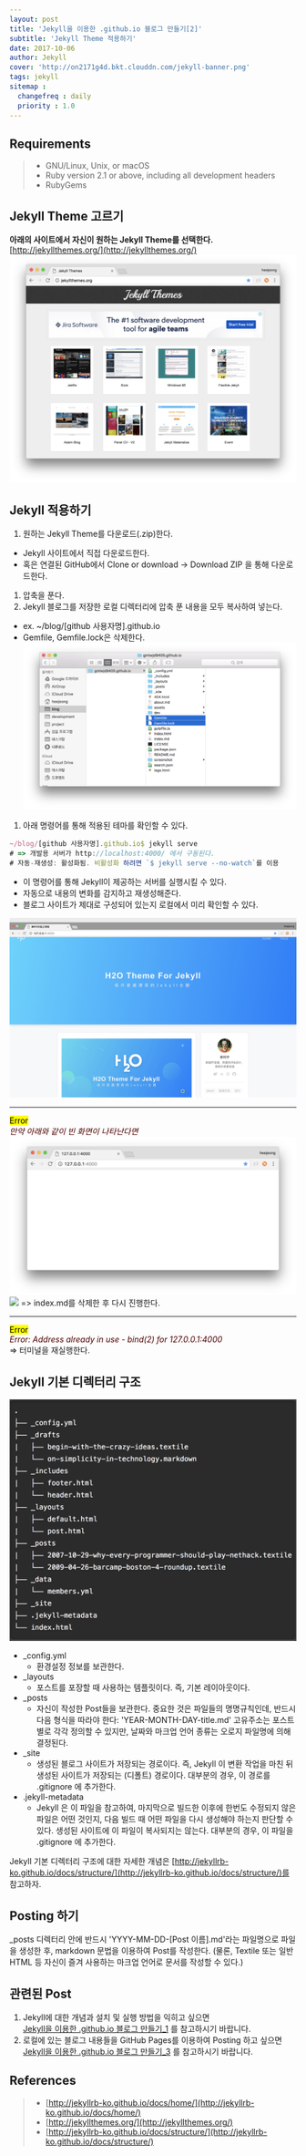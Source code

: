 ```yaml
---
layout: post
title: 'Jekyll을 이용한 .github.io 블로그 만들기[2]'
subtitle: 'Jekyll Theme 적용하기'
date: 2017-10-06
author: Jekyll
cover: 'http://on2171g4d.bkt.clouddn.com/jekyll-banner.png'
tags: jekyll
sitemap :
  changefreq : daily
  priority : 1.0
---
```



## Requirements
> - GNU/Linux, Unix, or macOS
> - Ruby version 2.1 or above, including all development headers
> - RubyGems



## Jekyll Theme 고르기
**아래의 사이트에서 자신이 원하는 Jekyll Theme를 선택한다.**  
[http://jekyllthemes.org/](http://jekyllthemes.org/)
![](/images/JekyllStart2/JekyllStart2-jekyll-theme.png)


## Jekyll 적용하기
1. 원하는 Jekyll Theme를 다운로드(.zip)한다.
  * Jekyll 사이트에서 직접 다운로드한다.
  * 혹은 연결된 GitHub에서 Clone or download -> Download ZIP 을 통해 다운로드한다.
1. 압축을 푼다.
1. Jekyll 블로그를 저장한 로컬 디렉터리에 압축 푼 내용을 모두 복사하여 넣는다.
  * ex. ~/blog/[github 사용자명].github.io
  * Gemfile, Gemfile.lock은 삭제한다.
   ![](/images/JekyllStart2/JekyllStart2-directory-structure.png)
1. 아래 명령어를 통해 적용된 테마를 확인할 수 있다.
~~~javascript
~/blog/[github 사용자명].github.io$ jekyll serve
# => 개발용 서버가 http://localhost:4000/ 에서 구동된다.
# 자동-재생성: 활성화됨. 비활성화 하려면 `$ jekyll serve --no-watch`를 이용
~~~
* 이 명령어를 통해 Jekyll이 제공하는 서버를 실행시킬 수 있다.
* 자동으로 내용의 변화를 감지하고 재생성해준다.
* 블로그 사이트가 제대로 구성되어 있는지 로컬에서 미리 확인할 수 있다.  

![](/images/JekyllStart2/JekyllStart2-jekyll-H2OTheme.png)

---
<mark>Error</mark>  
<span style="color:#4d0000">*만약 아래와 같이 빈 화면이 나타난다면*</span>  
![](/images/JekyllStart2/JekyllStart2-empty-screen.png)
![](/images/JekyllStart2/JekyllStart2-directory-structure2.png)
=> index.md를 삭제한 후 다시 진행한다.

---
<mark>Error</mark>  
<span style="color:#4d0000">*Error: Address already in use - bind(2) for 127.0.0.1:4000*</span>  
=> 터미널을 재실행한다.


## Jekyll 기본 디렉터리 구조
![](/images/JekyllStart2/JekyllStart2-directory-structure3.png)
* \_config.yml  
  * 환경설정 정보를 보관한다.
* \_layouts  
  * 포스트를 포장할 때 사용하는 템플릿이다. 즉, 기본 레이아웃이다.
* \_posts
  * 자신이 작성한 Post들을 보관한다. 중요한 것은 파일들의 명명규칙인데, 반드시 다음 형식을 따라야 한다: 'YEAR-MONTH-DAY-title.md' 고유주소는 포스트 별로 각각 정의할 수 있지만, 날짜와 마크업 언어 종류는 오로지 파일명에 의해 결정된다.
* \_site
  * 생성된 블로그 사이트가 저장되는 경로이다. 즉, Jekyll 이 변환 작업을 마친 뒤 생성된 사이트가 저장되는 (디폴트) 경로이다. 대부분의 경우, 이 경로를 .gitignore 에 추가한다.
* .jekyll-metadata
  * Jekyll 은 이 파일을 참고하여, 마지막으로 빌드한 이후에 한번도 수정되지 않은 파일은 어떤 것인지, 다음 빌드 때 어떤 파일을 다시 생성해야 하는지 판단할 수 있다. 생성된 사이트에 이 파일이 복사되지는 않는다. 대부분의 경우, 이 파일을 .gitignore 에 추가한다.  

Jekyll 기본 디렉터리 구조에 대한 자세한 개념은 [http://jekyllrb-ko.github.io/docs/structure/](http://jekyllrb-ko.github.io/docs/structure/)를 참고하자.

## Posting 하기
\_posts 디렉터리 안에 반드시 'YYYY-MM-DD-[Post 이름].md'라는 파일명으로 파일을 생성한 후,
markdown 문법을 이용하여 Post를 작성한다. (물론, Textile 또는 일반 HTML 등 자신이 즐겨 사용하는 마크업 언어로 문서를 작성할 수 있다.)  


## 관련된 Post
1. Jekyll에 대한 개념과 설치 및 실행 방법을 익히고 싶으면  
    [Jekyll을 이용한 .github.io 블로그 만들기_1](https://gmlwjd9405.github.io/2017/10/06/Jekyll-github.io-blog-1.html) 를 참고하시기 바랍니다.
2. 로컬에 있는 블로그 내용들을 GitHub Pages를 이용하여 Posting 하고 싶으면  
    [Jekyll을 이용한 .github.io 블로그 만들기_3](https://gmlwjd9405.github.io/2017/10/06/Jekyll-github.io-blog-3.html) 를 참고하시기 바랍니다.


## References
> - [http://jekyllrb-ko.github.io/docs/home/](http://jekyllrb-ko.github.io/docs/home/)
> - [http://jekyllthemes.org/](http://jekyllthemes.org/)
> - [http://jekyllrb-ko.github.io/docs/structure/](http://jekyllrb-ko.github.io/docs/structure/)
